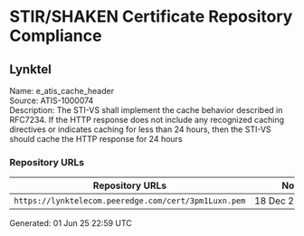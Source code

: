 # STIR/SHAKEN Certificate Repository Compliance

## Lynktel

Name: e_atis_cache_header\
Source: ATIS-1000074\
Description: The STI-VS shall implement the cache behavior described in RFC7234. If the HTTP response does not include any recognized caching directives or indicates caching for less than 24 hours, then the STI-VS should cache the HTTP response for 24 hours
### Repository URLs

| Repository URLs | Not After |  Problems | Link |
|-----------------|-----------|-----------|------|
| `https://lynktelecom.peeredge.com/cert/3pm1Luxn.pem` | 18&#160;Dec&#160;25&#160;16:10&#160;UTC | true | [view](../../REPOS/b55cfd40f20ad1bf630e2ecc61869aaf4a67a480/README.md) |


Generated: 01 Jun 25 22:59 UTC